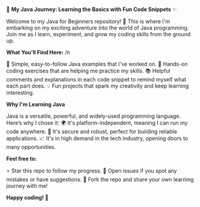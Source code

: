 🌟 **My Java Journey: Learning the Basics with Fun Code Snippets** ✨

Welcome to my Java for Beginners repository! 🎉 This is where I'm embarking on my exciting adventure into the world of Java programming. Join me as I learn, experiment, and grow my coding skills from the ground up.


**What You'll Find Here:** /n

📝 Simple, easy-to-follow Java examples that I've worked on.
🚀 Hands-on coding exercises that are helping me practice my skills.
📚 Helpful comments and explanations in each code snippet to remind myself what each part does.
💡 Fun projects that spark my creativity and keep learning interesting.


**Why I'm Learning Java**

Java is a versatile, powerful, and widely-used programming language. Here’s why I chose it:
🌍 It's platform-independent, meaning I can run my code anywhere.
🔐 It's secure and robust, perfect for building reliable applications.
📈 It's in high demand in the tech industry, opening doors to many opportunities.


**Feel free to:**

⭐ Star this repo to follow my progress.
🐛 Open issues if you spot any mistakes or have suggestions.
🤝 Fork the repo and share your own learning journey with me!

**Happy coding! 🌈**
